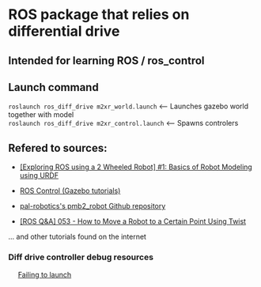 # ROS package that relies on differential drive

## Intended for learning ROS / ros_control

## Launch command

`roslaunch ros_diff_drive m2xr_world.launch`  <-- Launches gazebo world together with model  
`roslaunch ros_diff_drive m2xr_control.launch`  <-- Spawns controlers  

## Refered to sources:

* [[Exploring ROS using a 2 Wheeled Robot] #1: Basics of Robot Modeling using URDF](https://www.youtube.com/watch?v=jmCR225ORs0)

* [ROS Control (Gazebo tutorials)](http://gazebosim.org/tutorials/?tut=ros_control)

* [pal-robotics's pmb2_robot Github repository](https://github.com/pal-robotics/pmb2_robot)

* [[ROS Q&A] 053 - How to Move a Robot to a Certain Point Using Twist](https://www.youtube.com/watch?v=eJ4QPrYqMlw)

... and other tutorials found on the internet  

### Diff drive controller debug resources  
&nbsp;&nbsp;&nbsp;&nbsp;&nbsp;[Failing to launch](https://answers.ros.org/question/357979/diff_drive_controller-failing-to-launch/)
